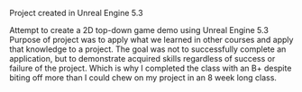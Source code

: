 Project created in Unreal Engine 5.3

Attempt to create a 2D top-down game demo using Unreal Engine 5.3
Purpose of project was to apply what we learned in other courses and apply that knowledge to a project. The goal was not to successfully complete an application, but to demonstrate acquired skills regardless of success or failure of the project. Which is why I completed the class with an B+ despite biting off more than I could chew on my project in an 8 week long class.
